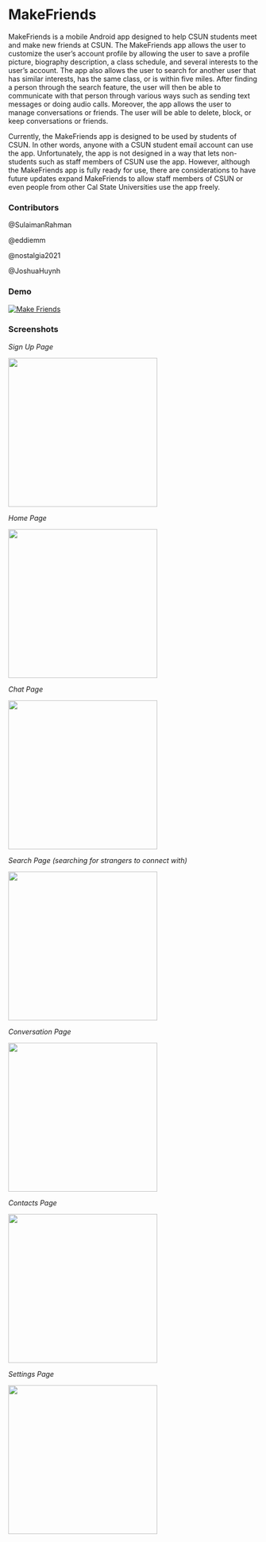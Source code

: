 # MakeFriends
MakeFriends is a mobile Android app designed to help CSUN students meet and make new friends at CSUN.  The MakeFriends app allows the user to customize the user’s account profile by allowing the user to save a profile picture, biography description, a class schedule, and several interests to the user’s account.  The app also allows the user to search for another user that has similar interests, has the same class, or is within five miles.  After finding a person through the search feature, the user will then be able to communicate with that person through various ways such as sending text messages or doing audio calls.  Moreover, the app allows the user to manage conversations or friends.  The user will be able to delete, block, or keep conversations or friends.

Currently, the MakeFriends app is designed to be used by students of CSUN.  In other words, anyone with a CSUN student email account can use the app.  Unfortunately, the app is not designed in a way that lets non-students such as staff members of CSUN use the app.  However, although the MakeFriends app is fully ready for use, there are considerations to have future updates expand MakeFriends to allow staff members of CSUN or even people from other Cal State Universities use the app freely.

### Contributors

@SulaimanRahman

@eddiemm

@nostalgia2021

@JoshuaHuynh

### Demo

[![Make Friends](images/Demo_Preview.PNG)](https://youtu.be/T9oL1jYpnI8)

### Screenshots

_Sign Up Page_

<img src="images/Signup%20page.PNG" width="300"> 

_Home Page_

<img src="images/Home%20page.png" width="300"> 

_Chat Page_

<img src="images/Chat%20Page.PNG" width="300"> 

_Search Page (searching for strangers to connect with)_

<img src="images/Searching%20Page.PNG" width="300"> 

_Conversation Page_

<img src="images/conversation_image.PNG" width="300"> 

_Contacts Page_

<img src="images/friend_makefriends.PNG" width="300"> 

_Settings Page_

<img src="images/settings_page.PNG" width="300">

